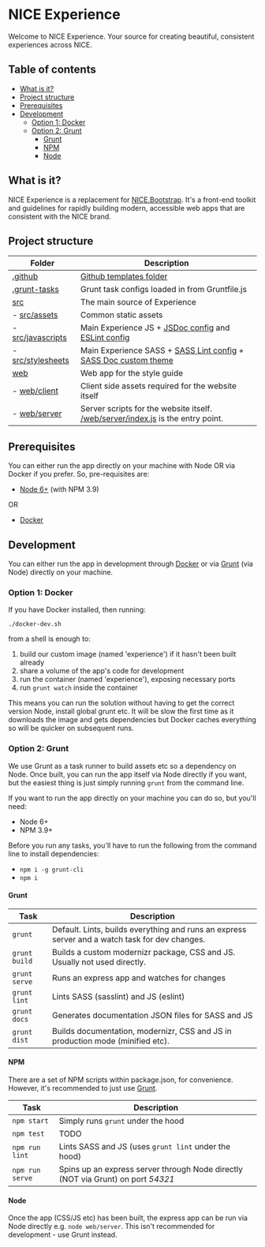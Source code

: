 # NICE Experience

Welcome to NICE Experience. Your source for creating beautiful, consistent experiences across NICE.

## Table of contents

- [What is it?](#what-is-it)
- [Project structure](#project-structure)
- [Prerequisites](#prerequisites)
- [Development](#development)
  - [Option 1: Docker](#option-1-docker)
  - [Option 2: Grunt](#option-2-grunt)
    - [Grunt](#grunt)
    - [NPM](#npm)
    - [Node](#node)

## What is it?

NICE Experience is a replacement for [NICE.Bootstrap](https://github.com/nhsevidence/NICE.Bootstrap/). It's a front-end toolkit and guidelines for rapidly building modern, accessible web apps that are consistent with the NICE brand.

## Project structure

| Folder | Description |
| ---- | ----------- |
| [.github](.github) | [Github templates folder](https://help.github.com/articles/helping-people-contribute-to-your-project/) |
| [.grunt-tasks](.grunt-tasks) | Grunt task configs loaded in from Gruntfile.js |
| [src](src) | The main source of Experience |
| - [src/assets](src/assets) | Common static assets |
| - [src/javascripts](src/javascripts) | Main Experience JS + [JSDoc config](src/javascripts/.jsdoc.json) and [ESLint config](src/javascripts/.eslintrc.json) |
| - [src/stylesheets](src/stylesheets) | Main Experience SASS + [SASS Lint config](src/stylesheets/.sass-lint.yml) + [SASS Doc custom theme](src/stylesheets/sassdoc-nice-theme.js) |
| [web](web) | Web app for the style guide |
| - [web/client](web/client) | Client side assets required for the website itself |
| - [web/server](web/server) | Server scripts for the website itself. [/web/server/index.js](web/server/index.js) is the entry point. |

## Prerequisites

You can either run the app directly on your machine with Node OR via Docker if you prefer. So, pre-requisites are:

- [Node 6+](https://nodejs.org/en/download/) (with NPM 3.9)

OR

- [Docker](https://docs.docker.com/)

## Development

You can either run the app in development through [Docker](#option-1-docker) or via [Grunt](#option-2-grunt) (via Node) directly on your machine.

### Option 1: Docker

If you have Docker installed, then running:

`./docker-dev.sh`

from a shell is enough to:

1. build our custom image (named 'experience') if it hasn't been built already
2. share a volume of the app's code for development
3. run the container (named 'experience'), exposing necessary ports
4. run `grunt watch` inside the container

This means you can run the solution without having to get the correct version Node, install global grunt etc. It will be slow the first time as it downloads the image and gets dependencies but Docker caches everything so will be quicker on subsequent runs.

### Option 2: Grunt

We use Grunt as a task runner to build assets etc so a dependency on Node. Once built, you can run the app itself via Node directly if you want, but the easiest thing is just simply running `grunt` from the command line.

If you want to run the app directly on your machine you can do so, but you'll need:

- Node 6+
- NPM 3.9+

Before you run any tasks, you'll have to run the following from the command line to install dependencies:

- `npm i -g grunt-cli`
- `npm i`

#### Grunt

| Task | Description |
| ---- | ----------- |
| `grunt`      | Default. Lints, builds everything and runs an express server and a watch task for dev changes. |
| `grunt build` | Builds a custom modernizr package, CSS and JS. Usually not used directly. |
| `grunt serve` | Runs an express app and watches for changes |
| `grunt lint` | Lints SASS (sasslint) and JS (eslint) |
| `grunt docs` | Generates documentation JSON files for SASS and JS |
| `grunt dist` | Builds documentation, modernizr, CSS and JS in production mode (minified etc). |

#### NPM

There are a set of NPM scripts within package.json, for convenience. However, it's recommended to just use [Grunt](#grunt).

| Task | Description |
| ---- | ----------- |
| `npm start`     | Simply runs `grunt` under the hood |
| `npm test`      | TODO |
| `npm run lint`  | Lints SASS and JS (uses `grunt lint` under the hood) |
| `npm run serve` | Spins up an express server through Node directly (NOT via Grunt) on port *54321* |

#### Node

Once the app (CSS/JS etc) has been built, the express app can be run via Node directly e.g. `node web/server`. This isn't recommended for development - use Grunt instead.

